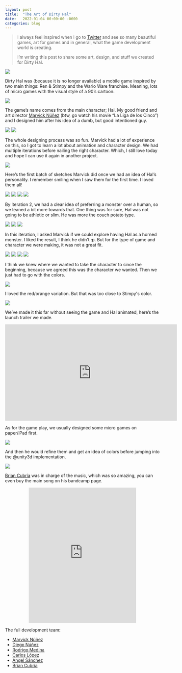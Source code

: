 ```yaml
---
layout: post
title:  "The Art of Dirty Hal"
date:   2022-01-04 00:00:00 -0600
categories: blog
---
```


> 
> I always feel inspired when I go to [Twitter](https://twitter.com/arturonereu/status/1264179932231540736?s=20) and see so many beautiful games, art for games 
> and in general, what the game development world is creating. 
> 
> I’m writing this post to share some art, design, and stuff we created for Dirty Hal.
> 


![](/_assets/hal/wallpaper.png)

Dirty Hal was (because it is no longer available) a mobile game inspired by two main things: Ren & Stimpy and the Wario Ware franchise. Meaning, lots of micro games with the visual style of a 90’s cartoon.

![](/_assets/hal/faces1.png)

The game’s name comes from the main character; Hal. My good friend and art director 
[Marvick Núñez](https://twitter.com/elMarvick) (btw, go watch his movie “La Liga de los Cinco”) and I designed him after his idea of a dumb, but good intentioned guy.

![](/_assets/hal/faces2.png)
![](/_assets/hal/faces3.png)

The whole designing process was so fun. Marvick had a lot of experience on this, so I got to learn a lot about animation and character design. We had multiple iterations before nailing the right character. Which, I still love today and hope I can use it again in another project.

![](/_assets/hal/turntable.png)

Here’s the first batch of sketches Marvick did once we had an idea of Hal’s personality. I remember smiling when I saw them for the first time. I loved them all!

![](/_assets/hal/sketchesv1_1.jpeg)
![](/_assets/hal/sketchesv1_2.jpeg)
![](/_assets/hal/sketchesv1_3.jpeg)
![](/_assets/hal/sketchesv1_4.jpeg)

By iteration 2, we had a clear idea of preferring a monster over a human, so we leaned a bit more towards that. One thing was for sure, Hal was not going to be athletic or slim. He was more the couch potato type.

![](/_assets/hal/sketchesv2_1.jpeg)
![](/_assets/hal/sketchesv2_2.jpeg)
![](/_assets/hal/sketchesv2_3.jpeg)

In this iteration, I asked Marvick if we could explore having Hal as a horned monster. I liked the result, I think he didn’t :p. But for the type of game and character we were making, it was not a great fit.

![](/_assets/hal/sketchesv3_1.jpeg)
![](/_assets/hal/sketchesv3_2.jpeg)
![](/_assets/hal/sketchesv3_3.jpeg)
![](/_assets/hal/sketchesv3_4.jpeg)

I think we knew where we wanted to take the character to since the beginning, because we agreed this was the character we wanted. Then we just had to go with the colors.

![](/_assets/hal/sketchesv4_1.jpeg)

I loved the red/orange variation. But that was too close to Stimpy's color.

![](/_assets/hal/sketchesv5_1.jpeg)

We’ve made it this far without seeing the game and Hal animated, here’s the launch trailer we made.

<p align="center">
<iframe width="560" height="315" src="https://www.youtube.com/embed/BS_Opvb_A84?controls=0" title="YouTube video player" frameborder="0" allow="accelerometer; autoplay; clipboard-write; encrypted-media; gyroscope; picture-in-picture" allowfullscreen></iframe>
</p>

As for the game play, we usually designed some micro games on paper/iPad first.

![](/_assets/hal/rough-minigames.gif)

And then he would refine them and get an idea of colors before jumping into the @unity3d implementation.

![](/_assets/hal/color-minigames.gif)

[Brian Cubría](https://twitter.com/BrianRoke) was in charge of the music, which was so amazing, you can even buy the main song on his bandcamp page.

<p align="center">
<iframe style="border: 0; width: 350px; height: 442px;" src="https://bandcamp.com/EmbeddedPlayer/track=730226615/size=large/bgcol=ffffff/linkcol=0687f5/tracklist=false/transparent=true/" seamless><a href="https://brianroke.bandcamp.com/track/dirty-hal">Dirty Hal by Brian Roke</a></iframe>
</p>

The full development team: 
<ul>
	<li> <a href="https://twitter.com/elMarvick"> Marvick Núñez</a></li>
	<li> <a href="https://twitter.com/diegonmtz"> Diego Núñez</a></li>
	<li> <a href="https://twitter.com/Rckdrgo"> Rodrigo Medina</a></li>
	<li> <a href="https://twitter.com/arsanchezq"> Carlos López</a></li>
	<li> <a href="https://twitter.com/donmetapod"> Ángel Sánchez</a></li>
	<li> <a href="https://twitter.com/BrianRoke"> Brian Cubría</a></li>
</ul>

